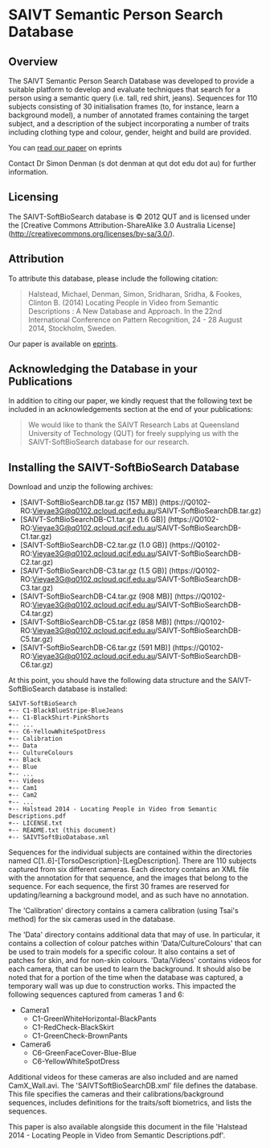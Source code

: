# **SAIVT Semantic Person Search Database**

## **Overview**

The SAIVT Semantic Person Search Database was developed to provide a suitable platform to develop and evaluate techniques that search for a person using a semantic query (i.e. tall, red shirt, jeans). Sequences for 110 subjects consisting of 30 initialisation frames (to, for instance, learn a background model), a number of annotated frames containing the target subject, and a description of the subject incorporating a number of traits including clothing type and colour, gender, height and build are provided.

You can [read our paper](http://eprints.qut.edu.au/72887/) on eprints

Contact Dr Simon Denman (s dot denman at qut dot edu dot au) for further information.

## **Licensing**

The SAIVT-SoftBioSearch database is © 2012 QUT and is licensed under the [Creative Commons Attribution-ShareAlike 3.0 Australia License] (http://creativecommons.org/licenses/by-sa/3.0/).

## **Attribution**

To attribute this database, please include the following citation:

> Halstead, Michael, Denman, Simon, Sridharan, Sridha, & Fookes, Clinton B. (2014) Locating People in Video from Semantic Descriptions : A New Database and Approach. In the 22nd International Conference on Pattern Recognition, 24 - 28 August 2014, Stockholm, Sweden.
 
Our paper is available on [eprints](http://eprints.qut.edu.au/72887/).

## **Acknowledging the Database in your Publications**

In addition to citing our paper, we kindly request that the following text be included in an acknowledgements section at the end of your publications:

> We would like to thank the SAIVT Research Labs at Queensland University of Technology (QUT) for freely supplying us with the SAIVT-SoftBioSearch database for our research.

## **Installing the SAIVT-SoftBioSearch Database**

Download and unzip the following archives:

- [SAIVT-SoftBioSearchDB.tar.gz (157 MB)] (https://Q0102-RO:Vieyae3G@q0102.qcloud.qcif.edu.au/SAIVT-SoftBioSearchDB.tar.gz)
- [SAIVT-SoftBioSearchDB-C1.tar.gz (1.6 GB)] (https://Q0102-RO:Vieyae3G@q0102.qcloud.qcif.edu.au/SAIVT-SoftBioSearchDB-C1.tar.gz)
- [SAIVT-SoftBioSearchDB-C2.tar.gz (1.0 GB)] (https://Q0102-RO:Vieyae3G@q0102.qcloud.qcif.edu.au/SAIVT-SoftBioSearchDB-C2.tar.gz)
- [SAIVT-SoftBioSearchDB-C3.tar.gz (1.5 GB)] (https://Q0102-RO:Vieyae3G@q0102.qcloud.qcif.edu.au/SAIVT-SoftBioSearchDB-C3.tar.gz)
- [SAIVT-SoftBioSearchDB-C4.tar.gz (908 MB)] (https://Q0102-RO:Vieyae3G@q0102.qcloud.qcif.edu.au/SAIVT-SoftBioSearchDB-C4.tar.gz)
- [SAIVT-SoftBioSearchDB-C5.tar.gz (858 MB)] (https://Q0102-RO:Vieyae3G@q0102.qcloud.qcif.edu.au/SAIVT-SoftBioSearchDB-C5.tar.gz)
- [SAIVT-SoftBioSearchDB-C6.tar.gz (591 MB)] (https://Q0102-RO:Vieyae3G@q0102.qcloud.qcif.edu.au/SAIVT-SoftBioSearchDB-C6.tar.gz)

At this point, you should have the following data structure and the SAIVT-SoftBioSearch database is installed:
```
SAIVT-SoftBioSearch 
+-- C1-BlackBlueStripe-BlueJeans 
+-- C1-BlackShirt-PinkShorts 
+-- ... 
+-- C6-YellowWhiteSpotDress 
+-- Calibration 
+-- Data 
+-- CultureColours 
+-- Black 
+-- Blue 
+-- ... 
+-- Videos 
+-- Cam1 
+-- Cam2 
+-- ... 
+-- Halstead 2014 - Locating People in Video from Semantic Descriptions.pdf 
+-- LICENSE.txt 
+-- README.txt (this document) 
+-- SAIVTSoftBioDatabase.xml
```

Sequences for the individual subjects are contained within the directories named C[1..6]-[TorsoDescription]-[LegDescription]. There are 110 subjects captured from six different cameras. Each directory contains an XML file with the annotation for that sequence, and the images that belong to the sequence. For each sequence, the first 30 frames are reserved for updating/learning a background model, and as such have no annotation.

The 'Calibration' directory contains a camera calibration (using Tsai's method) for the six cameras used in the database.

The 'Data' directory contains additional data that may of use. In particular, it contains a collection of colour patches within 'Data/CultureColours' that can be used to train models for a specific colour. It also contains a set of patches for skin, and for non-skin colours. 'Data/Videos' contains videos for each camera, that can be used to learn the background. It should also be noted that for a portion of the time when the database was captured, a temporary wall was up due to construction works. This impacted the following sequences captured from cameras 1 and 6:
- Camera1 
  - C1-GreenWhiteHorizontal-BlackPants 
  - C1-RedCheck-BlackSkirt 
  - C1-GreenCheck-BrownPants
- Camera6 
  - C6-GreenFaceCover-Blue-Blue 
  - C6-YellowWhiteSpotDress

Additional videos for these cameras are also included and are named CamX_Wall.avi. The 'SAIVTSoftBioSearchDB.xml' file defines the database. This file specifies the cameras and their calibrations/background sequences, includes definitions for the traits/soft biometrics, and lists the sequences.

This paper is also available alongside this document in the file 'Halstead 2014 - Locating People in Video from Semantic Descriptions.pdf'.
